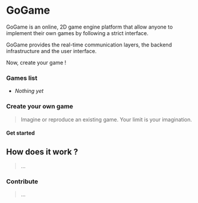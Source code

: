 # GoGame

GoGame is an online, 2D game engine platform that allow anyone to implement their own games by following a strict interface.

GoGame provides the real-time communication layers, the backend infrastructure and the user interface.

Now, create your game !

### Games list

- *Nothing yet*

### Create your own game

> Imagine or reproduce an existing game. Your limit is your imagination.

#### Get started

## How does it work ?

> ...

### Contribute

> ...